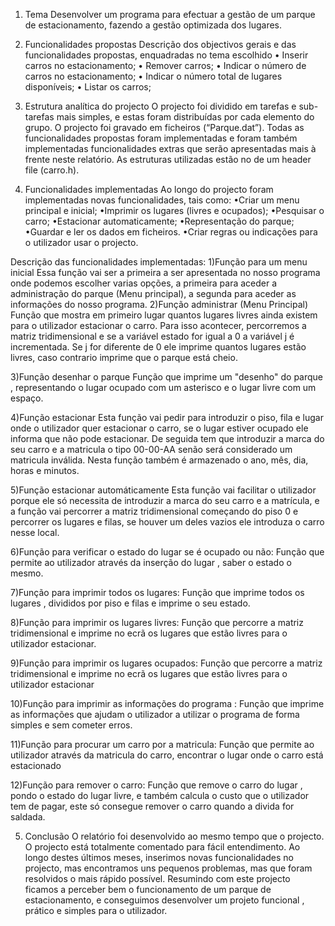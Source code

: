 1. Tema
Desenvolver um programa para efectuar a gestão de um parque de estacionamento, fazendo a
gestão optimizada dos lugares.

2. Funcionalidades propostas
Descrição dos objectivos gerais e das funcionalidades propostas, enquadradas no tema
escolhido
• Inserir carros no estacionamento;
• Remover carros;
• Indicar o número de carros no estacionamento;
• Indicar o número total de lugares disponíveis;
• Listar os carros;

3. Estrutura analítica do projecto
O projecto foi dividido em tarefas e sub-tarefas mais simples, e estas foram distribuídas
por cada elemento do grupo. O projecto foi gravado em ficheiros (“Parque.dat”). Todas
as funcionalidades propostas foram implementadas e foram também implementadas
funcionalidades extras que serão apresentadas mais à frente neste relatório. As
estruturas utilizadas estão no de um header file (carro.h).

4. Funcionalidades implementadas
Ao longo do projecto foram implementadas novas funcionalidades, tais como:
•Criar um menu principal e inicial;
•Imprimir os lugares (livres e ocupados);
•Pesquisar o carro;
•Estacionar automaticamente;
•Representação do parque;
•Guardar e ler os dados em ficheiros.
•Criar regras ou indicações para o utilizador usar o projecto.

Descrição das funcionalidades implementadas:
1)Função para um menu inicial
Essa função vai ser a primeira a ser apresentada no nosso programa onde podemos escolher
varias opções, a primeira para aceder a administração do parque (Menu principal), a segunda
para aceder as informações do nosso programa.
2)Função administrar (Menu Principal)
Função que mostra em primeiro lugar quantos lugares livres ainda existem para o utilizador
estacionar o carro. Para isso acontecer, percorremos a matriz tridimensional e se a variável
estado for igual a 0 a variável j é incrementada. Se j for diferente de 0 ele imprime quantos
lugares estão livres, caso contrario imprime que o parque está cheio.

3)Função desenhar o parque
Função que imprime um "desenho" do parque , representando o lugar ocupado com um
asterisco e o lugar livre com um espaço.

4)Função estacionar
Esta função vai pedir para introduzir o piso, fila e lugar onde o utilizador quer estacionar o
carro, se o lugar estiver ocupado ele informa que não pode estacionar. De seguida tem que
introduzir a marca do seu carro e a matricula o tipo 00-00-AA senão será considerado um
matricula inválida. Nesta função também é armazenado o ano, mês, dia, horas e minutos.

5)Função estacionar automáticamente
Esta função vai facilitar o utilizador porque ele só necessita de introduzir a marca do seu carro
e a matrícula, e a função vai percorrer a matriz tridimensional começando do piso 0 e
percorrer os lugares e filas, se houver um deles vazios ele introduza o carro nesse local.

6)Função para verificar o estado do lugar se é ocupado ou não:
Função que permite ao utilizador através da inserção do lugar , saber o estado o mesmo.

7)Função para imprimir todos os lugares:
Função que imprime todos os lugares , divididos por piso e filas e imprime o seu estado.

8)Função para imprimir os lugares livres:
Função que percorre a matriz tridimensional e imprime no ecrã os lugares que estão livres
para o utilizador estacionar.

9)Função para imprimir os lugares ocupados:
Função que percorre a matriz tridimensional e imprime no ecrã os lugares que estão livres
para o utilizador estacionar

10)Função para imprimir as informações do programa :
Função que imprime as informações que ajudam o utilizador a utilizar o programa de forma
simples e sem cometer erros.

11)Função para procurar um carro por a matricula:
Função que permite ao utilizador através da matricula do carro, encontrar o lugar onde o carro
está estacionado

12)Função para remover o carro:
Função que remove o carro do lugar , pondo o estado do lugar livre, e também calcula o custo
que o utilizador tem de pagar, este só consegue remover o carro quando a divida for saldada.

5. Conclusão
O relatório foi desenvolvido ao mesmo tempo que o projecto. O projecto está totalmente
comentado para fácil entendimento.
Ao longo destes últimos meses, inserimos novas funcionalidades no projecto, mas encontramos
uns pequenos problemas, mas que foram resolvidos o mais rápido possível. Resumindo com
este projecto ficamos a perceber bem o funcionamento de um parque de estacionamento, e
conseguimos desenvolver um projeto funcional , prático e simples para o utilizador.
